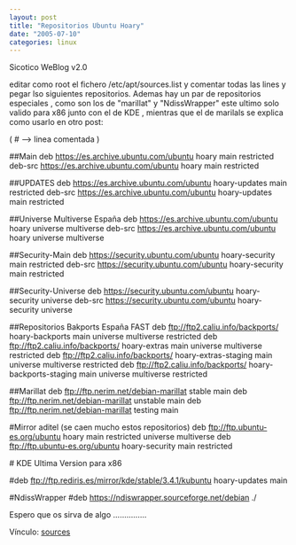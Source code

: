 ```yaml
---
layout: post
title: "Repositorios Ubuntu Hoary"
date: "2005-07-10"
categories: linux
---
```


Sicotico WeBlog v2.0

editar como root el fichero /etc/apt/sources.list y comentar todas las lines y pegar lso siguientes repositorios. Ademas hay un par de repositorios especiales , como son los de "marillat" y "NdissWrapper" este ultimo solo valido para x86 junto con el de KDE , mientras que el de marilals se explica como usarlo en otro post:

( # --> linea comentada )

##Main deb https://es.archive.ubuntu.com/ubuntu hoary main restricted deb-src https://es.archive.ubuntu.com/ubuntu hoary main restricted

##UPDATES deb https://es.archive.ubuntu.com/ubuntu hoary-updates main restricted deb-src https://es.archive.ubuntu.com/ubuntu hoary-updates main restricted

##Universe Multiverse España deb https://es.archive.ubuntu.com/ubuntu hoary universe multiverse deb-src https://es.archive.ubuntu.com/ubuntu hoary universe multiverse

##Security-Main deb https://security.ubuntu.com/ubuntu hoary-security main restricted deb-src https://security.ubuntu.com/ubuntu hoary-security main restricted

##Security-Universe deb https://security.ubuntu.com/ubuntu hoary-security universe deb-src https://security.ubuntu.com/ubuntu hoary-security universe

##Repositorios Bakports España FAST deb ftp://ftp2.caliu.info/backports/ hoary-backports main universe multiverse restricted deb ftp://ftp2.caliu.info/backports/ hoary-extras main universe multiverse restricted deb ftp://ftp2.caliu.info/backports/ hoary-extras-staging main universe multiverse restricted deb ftp://ftp2.caliu.info/backports/ hoary-backports-staging main universe multiverse restricted

##Marillat deb ftp://ftp.nerim.net/debian-marillat stable main deb ftp://ftp.nerim.net/debian-marillat unstable main deb ftp://ftp.nerim.net/debian-marillat testing main

#Mirror aditel (se caen mucho estos repositorios) deb ftp://ftp.ubuntu-es.org/ubuntu hoary main restricted universe multiverse deb ftp://ftp.ubuntu-es.org/ubuntu hoary-security main restricted

\# KDE Ultima Version para x86

#deb ftp://ftp.rediris.es/mirror/kde/stable/3.4.1/kubuntu hoary-updates main

#NdissWrapper #deb https://ndiswrapper.sourceforge.net/debian ./

Espero que os sirva de algo ...............

Vínculo: [sources](https://www.blogger.com/sources)
